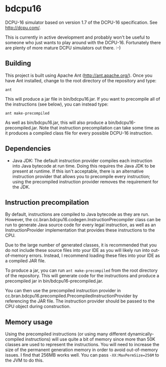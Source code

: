 bdcpu16
=======
DCPU-16 simulator based on version 1.7 of the DCPU-16 specification. See http://dcpu.com/.

This is currently in active development and probably won't be useful to someone who just wants to play around with the DCPU-16. Fortunately there are plenty of more mature DCPU simulators out there. :-)

Building
--------
This project is built using Apache Ant (http://ant.apache.org/). Once you have Ant installed, change to the root directory of the repository and type:

    ant

This will produce a jar file in bin/bdcpu16.jar. If you want to precompile all of the instructions (see below), you can instead type:

    ant make-precompiled

As well as bin/bdcpu16.jar, this will also produce a bin/bdcpu16-precompiled.jar. Note that instruction precompilation can take some time as it produces a compiled class file for every possible DCPU-16 instruction.

Dependencies
------------
* Java JDK: The default instruction provider compiles each instruction into Java bytecode at run time. Doing this requires the Java JDK to be present at runtime. If this isn't acceptable, there is an alternative instruction provider that allows you to precompile every instruction; using the precompiled instruction provider removes the requirement for the JDK.

Instruction precompilation
--------------------------
By default, instructions are compiled to Java bytecode as they are run. However, the cc.bran.bdcpu16.codegen.InstructionPrecompiler class can be run to generate Java source code for every legal instruction, as well as an InstructionProvider implementation that provides these instructions to the CPU.

Due to the large number of generated classes, it is recommended that you do not include these source files into your IDE as you will likely run into out-of-memory errors. Instead, I recommend loading these files into your IDE as a compiled JAR file.

To produce a jar, you can run `ant make-precompiled` from the root directory of the repository. This will generate code for the instructions and produce a precompiled jar in bin/bdcpu16-precompiled.jar.

You can then use the precompiled instruction provider in cc.bran.bdcpu16.precompiled.PrecompiledInstructionProvider by referencing the JAR file. The instruction provider should be passed to the CPU object during construction.

Memory usage
------------
Using the precompiled instructions (or using many different dynamically-compiled instructions) will use quite a bit of memory since more than 50K classes are used to represent the instructions. You will need to increase the size of the permanent generation memory in order to avoid out-of-memory issues. I find that 256MB works well. You can pass `-XX:MaxPermSize=256M` to the JVM to do this.
